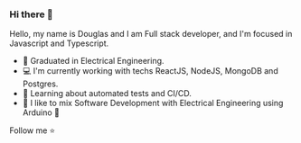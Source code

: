 ### Hi there 👋


Hello, my name is Douglas and I am Full stack developer, and I'm focused in Javascript and Typescript.

- :battery: Graduated in Electrical Engineering.
- :computer: I'm currently working with techs ReactJS, NodeJS, MongoDB and Postgres.
- :robot: Learning about automated tests and CI/CD.
- :rocket: I like to mix Software Development with Electrical Engineering using Arduino :robot:

Follow me :star:

<!--
**dscamargo/dscamargo** is a ✨ _special_ ✨ repository because its `README.md` (this file) appears on your GitHub profile.

Here are some ideas to get you started:

- 🔭 I’m currently working on ...
- 🌱 I’m currently learning ...
- 👯 I’m looking to collaborate on ...
- 🤔 I’m looking for help with ...
- 💬 Ask me about ...
- 📫 How to reach me: ...
- 😄 Pronouns: ...
- ⚡ Fun fact: ...
-->
